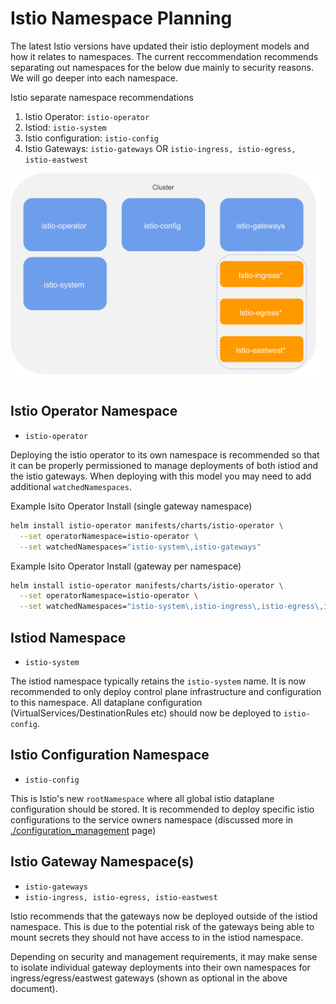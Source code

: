 # Istio Namespace Planning

The latest Istio versions have updated their istio deployment models and how it relates to namespaces. The current reccommendation recommends separating out namespaces for the below due mainly to security reasons. We will go deeper into each namespace.

Istio separate namespace recommendations

1. Istio Operator: `istio-operator`
2. Istiod: `istio-system`
3. Istio configuration: `istio-config`
4. Istio Gateways: `istio-gateways` OR `istio-ingress, istio-egress, istio-eastwest`

![Production Istio Namespaces](../../img/production-istio_namespaces.png)

## Istio Operator Namespace

* `istio-operator`

Deploying the istio operator to its own namespace is recommended so that it can be properly permissioned to manage deployments of both istiod and the istio gateways.
When deploying with this model you may need to add additional `watchedNamespaces`.

Example Isito Operator Install (single gateway namespace)

```sh
helm install istio-operator manifests/charts/istio-operator \
  --set operatorNamespace=istio-operator \
  --set watchedNamespaces="istio-system\,istio-gateways"
```

Example Isito Operator Install (gateway per namespace)

```sh
helm install istio-operator manifests/charts/istio-operator \
  --set operatorNamespace=istio-operator \
  --set watchedNamespaces="istio-system\,istio-ingress\,istio-egress\,istio-eastwest"
```

## Istiod Namespace

* `istio-system`

The istiod namespace typically retains the `istio-system` name. It is now recommended to only deploy control plane infrastructure and configuration to this namespace. All dataplane configuration (VirtualServices/DestinationRules etc) should now be deployed to `istio-config`.

## Istio Configuration Namespace

* `istio-config`

This is Istio's new `rootNamespace` where all global istio dataplane configuration should be stored. It is recommended to deploy specific istio configurations to the service owners namespace (discussed more in [./configuration_management](./configuration_management.md) page)

## Istio Gateway Namespace(s)

* `istio-gateways`
* `istio-ingress, istio-egress, istio-eastwest`

Istio recommends that the gateways now be deployed outside of the istiod namespace. This is due to the potential risk of the gateways being able to mount secrets they should not have access to in the istiod namespace.

Depending on security and management requirements, it may make sense to isolate individual gateway deployments into their own namespaces for ingress/egress/eastwest gateways (shown as optional in the above document).

